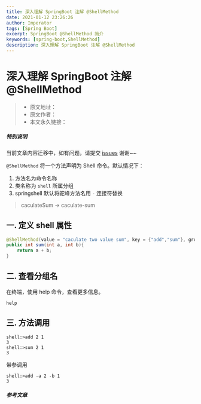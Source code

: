 ```yaml
---
title: 深入理解 SpringBoot 注解 @ShellMethod 
date: 2021-01-12 23:26:26
author: Imperator
tags: [Spring Boot]
excerpt: SpringBoot @ShellMethod 简介
keywords: [spring-boot,ShellMethod]
description: 深入理解 SpringBoot 注解 @ShellMethod
---
```


# 深入理解 SpringBoot 注解 @ShellMethod

> * 原文地址：[]()
> * 原文作者：[]()
> * 本文永久链接：[]()

##### **特别说明**

当前文章内容迁移中，如有问题，请提交 [issues](https://github.com/Starrier/starrier.github.io/issues) 谢谢~~

`@ShellMethod` 将一个方法声明为 Shell 命令。默认情况下：

1. 方法名为命令名称
2. 类名称为 `shell` 所属分组
3. springshell 默认将驼峰方法名用 `-` 连接符替换
> caculateSum -> caculate-sum



## 一. 定义 shell 属性

```java
@ShellMethod(value = "caculate two value sum", key = {"add","sum"}, group = "group1", prefix = "-")
public int sum(int a, int b){
    return a + b;
}
```

## 二. 查看分组名

在终端，使用  help 命令，查看更多信息。

```shell
help
```

## 三. 方法调用


```shell
shell:>add 2 1
3
shell:>sum 2 1
3
```

带参调用

```shell
shell:>add -a 2 -b 1
3
```

##### 参考文章

